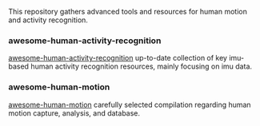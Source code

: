 This repository gathers advanced tools and resources for human motion and activity recognition.

### awesome-human-activity-recognition
[awesome-human-activity-recognition](https://github.com/haoranD/Awesome-Human-Activity-Recognition) up-to-date collection of key imu-based human activity recognition resources, mainly focusing on imu data.

### awesome-human-motion
[awesome-human-motion](https://github.com/derikon/awesome-human-motion) carefully selected compilation regarding human motion capture, analysis, and database.
